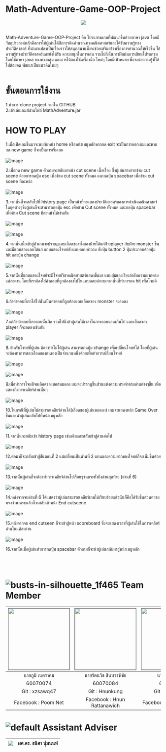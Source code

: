 # Math-Adventure-Game-OOP-Project
<p align="center"> <img src="https://user-images.githubusercontent.com/31465515/50143730-f6050f00-02df-11e9-8c1a-545f7f493b91.png"></p><br>
Math-Adventure-Game-OOP-Project คือ โปรแกรมเกมที่พัฒนาขึ้นด้วยภาษา java โดยมีวัตถุประสงค์หลักคือการให้ผู้เล่นได้ฝึกการคิดคำนวณทางคณิตศาสตร์และได้รับความรู้ทางประวัติศาสตร์ ที่นำมาแปลงเป็นเรื่องราวให้สนุกสนานซึ่งจะช่วยเสริมสร้างเรื่องการคำนวณให้เร็วขึ้น ได้ความรู้ทางประวัติศาสตร์และยังได้รับ ความสนุกในการเล่น รวมไปถึงเ็นการฝึกฝนการเขียนโปรแกรมโดยใช้ภาษา java ของทางกลุ่ม และการได้ลองใช้เครื่องมือ ไหม่ๆ โดยมีเป้าหมายเพื่อจะนำความรู้ที่ได้ไปต่อยอด พัฒนาเป็นแนวคิดใหม่ๆ<br><br>

# ขั้นตอนการใช้งาน
1.ทำการ clone project จากใน GITHUB<br>
2.เข้าเล่นเกมส์ผ่านไฟล์ MathAdventure.jar


# HOW TO PLAY
1.เมื่อเปิดเกมขึ้นมาจะพบกับหน้า home หรือหน้าเมนูหลักหากกด exit จะเป็นการออกเกมและหากกด new game ก็จะเป็นการเริ่มเกม<br><br>
![image](https://user-images.githubusercontent.com/31465515/50143730-f6050f00-02df-11e9-8c1a-545f7f493b91.png)<br>
 
2.เมื่อกด new game ตัวเกมจะสลับมาหน้า cut scene เนื้อเรื่อง ซึ่งผู้เล่นสามารถข้าม cut scene ด้วยการกดปุ่ม esc เพื่อข้าม cut scene ทั้งหมด และกดปุ่ม spacebar   เพื่อข้าม cut scene ทีละหน้า<br><br>
![image](https://user-images.githubusercontent.com/31465515/50144170-14b7d580-02e1-11e9-8fb8-35aa2a6406a4.png)<br>
 
3.จากนั้นก็จะสลับไปที่ history page เป็นหน้าที่จะแสดงประวัติศาสตร์ของการกำเนิดคณิตศาสตร์ในยุคต่างๆซึ่งผู้เล่นก็จะสามารถกดปุ่ม esc เพื่อข้าม Cut scene ทั้งหมด และกดปุ่ม spacebar   เพื่อข้าม  Cut scene ทีละหน้าได้เช่นกัน<br><br>
![image](https://user-images.githubusercontent.com/31465515/50144181-197c8980-02e1-11e9-8344-6559a32ac3a6.png)<br><br>
![image](https://user-images.githubusercontent.com/31465515/50144184-1bdee380-02e1-11e9-9a56-0efa84f3ef03.png)<br>
 
4.จากนั้นเมื่อเข้าสู่ตัวเกมจะปรากฏแถบเลือดของทั้งสองฝ่ายได้แก่ฝ่ายplayer กับฝ่าย monster ขึ้น และมีแถบสองแถบได้แก่ แถบแสดงโจทย์กับแถบตอบคำถาม กับปุ่ม button 2 ปุ่มประกอบด้วยปุ่ม hit และปุ่ม change<br><br>
 ![image](https://user-images.githubusercontent.com/31465515/50144665-57c67880-02e2-11e9-8716-7304ccadb5ef.png)<br>

5.จากนั้นที่แถบแสดงโจทย์จะมีโจทย์วิชาคณิตศาสตร์แสดงขึ้นมา แบบสุ่มและเรียงลำดับความยากตามแต่ละด่าน โดยที่เราต้องใส่คำตอบที่ถูกต้องลงไปในแถบตอบคำถามจากนั้นก็ทำการกด hit เพื่อโจมตี<br><br>
 ![image](https://user-images.githubusercontent.com/31465515/50144672-5ac16900-02e2-11e9-8345-d831e9701644.png)<br>

6.ถ้าคำตอบที่เราใส่ไปนั้นเป็นคำตอบที่ถูกต้องแถบเลือดของ monster จะลดลง<br><br>
 ![image](https://user-images.githubusercontent.com/31465515/50144685-5dbc5980-02e2-11e9-93f1-decff25a6e13.png)<br>
 
7.แต่ถ้าคำตอบที่เราตอบนั้นผิด รวมไปถึงถ้าผู้เล่นใช้เวลาในการตอบนานเกินไป แถบเลือดของ player ก็จะลดลงเช่นกัน<br><br>
 ![image](https://user-images.githubusercontent.com/31465515/50144688-601eb380-02e2-11e9-8e73-3efdf29d9cc3.png)<br>

8.สำหรับโจทย์ที่ผู้เล่น คิดว่าทำไม่ได้ผู้เล่น สามารถกดปุ่ม change เพื่อเปลี่ยนโจทย์ได้ โดยที่ผู้เล่นจะต้องทำการสละเลือดของตนเองเป็นจำนวนหนึ่งด้วยเพื่อทำการเปลี่ยนโจทย์<br><br>
 ![image](https://user-images.githubusercontent.com/31465515/50144689-61e87700-02e2-11e9-9719-69d842bfb9e6.png)<br><br>
 ![image](https://user-images.githubusercontent.com/31465515/50144694-644ad100-02e2-11e9-91dd-1eca58e6a998.png)<br>
 
9.เมื่อทำการโจมตีจนเลือดของบอสหมดลง เกมจะปรากฏชิ้นส่วนแห่งความทรงจำตามด่านต่างๆขึ้น เพื่อแสดงถึงการเคลียร์ด่านนั้นๆ<br><br>
 ![image](https://user-images.githubusercontent.com/31465515/50144761-8cd2cb00-02e2-11e9-909e-06fe72586551.png)<br>

10.ในกรณีที่ผู้เล่นไม่สามารถเคลียร์ด่านได้(เลือดของผู้เล่นหมดลง) เกมจะแสดงหน้า Game Over ขึ้นและนำผู้เล่นกลับไปที่หน้าเมนูหลัก<br><br>
 ![image](https://user-images.githubusercontent.com/31465515/50144767-8f352500-02e2-11e9-8558-c00b5d270f8d.png)<br>

11.จากนั้นจะสลับเข้า history page เช่นเดิมและสลับเข้าสู่ด่านต่อไป<br><br>
 ![image](https://user-images.githubusercontent.com/31465515/50144773-90fee880-02e2-11e9-8ff9-0d57c1dcc774.png)<br>

12.ต่อมาก็จะกลับเข้าสู่ขั้นตอนที่ 2 แต่เปลี่ยนเป็นด่านที่ 2 แทนและความยากของโจทย์ก็จะเพิ่มขึ้นด้วย<br><br>
 ![image](https://user-images.githubusercontent.com/31465515/50144777-92c8ac00-02e2-11e9-8e2d-32568c4cd47c.png)<br>

13.จากนั้นผู้เล่นก็จะต้องทำการเคลียร์ด่านไปเรื่อยๆจนกระทั่งถึงด่านสุดท้าย (ด่านที่ 6)<br><br>
 ![image](https://user-images.githubusercontent.com/31465515/50144781-952b0600-02e2-11e9-98dc-80aa9e9681fc.png)<br>

14.หลังจากจบด่านที่ 6 ได้แสดงว่าผู้เล่นสามารถเคลียร์เกมได้เรียบร้อยแล้วนั่นก็คือได้รับชิ้นส่วนความทรงจำมาครบแล้วก็จะสลับเข้าหน้า End cutscene<br><br>
 ![image](https://user-images.githubusercontent.com/31465515/50144784-96f4c980-02e2-11e9-9288-ed6d216164c3.png)<br>
 
15.หลังจากจบ end cutseen ก็จะเข้าสู่หน้า scoreboard ซึ่งจะแสดงเวลาที่ผู้เล่นใช้ในการเคลียร์ด่านในแต่ละด่าน<br><br>
 ![image](https://user-images.githubusercontent.com/31465515/50144789-99572380-02e2-11e9-9c48-30ad86fe8066.png)<br>

16.จากนั้นเมื่อผู้เล่นทำการกดปุ่ม spacebar ตัวเกมก็จะนำผู้เล่นกลับมาสู่หน้าเมนูหลัก<br>
<br><br><br>

# ![busts-in-silhouette_1f465](https://user-images.githubusercontent.com/31465515/50146287-0324fc80-02e6-11e9-82a6-40c185ca9c97.png) Team Member

|<a href=""><img src="https://user-images.githubusercontent.com/31465515/50145349-f30c1d80-02e3-11e9-9fdd-95faf8b2b071.png" width="200px"></a>  |<a href=""><img src="https://user-images.githubusercontent.com/31465515/50145495-4e3e1000-02e4-11e9-9309-dfd91f73387a.png" width="200px"></a>  |<a href=""><img src="https://user-images.githubusercontent.com/31465515/50146579-a37b2100-02e6-11e9-8d60-e75c2e957153.png" width="200px"></a>  |
| :-: | :-: | :-: |
|นายภูมิ เนตราคม|นายรัตนวิช สินบวรพิชัย|นายปริญ สิทธิกุล|
|60070074 |      60070084      |      60070047      |
|  Git : xzsawq47  |   Git : Hnunkung   |   Git : DumpKung  |
|  Facebook : Poom Net  |  Facebook : Hnun Rattanawich | Facebook : Parin Sittigulp |


# ![default](https://user-images.githubusercontent.com/31465515/50146453-539c5a00-02e6-11e9-906e-b01216a89bcf.png) Assistant Adviser
|![](https://avatars3.githubusercontent.com/u/25024858?s=150&v=4)|ผศ.ดร. ธนิศา นุ่มนนท์|
|--|--|